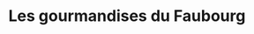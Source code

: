 ---
title: "Les gourmandises du Faubourg"
url: /bergerac/les-gourmandises-du-faubourg/
shop: Bäckerei
---